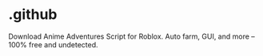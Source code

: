 # .github
Download Anime Adventures Script for Roblox. Auto farm, GUI, and more – 100% free and undetected.
